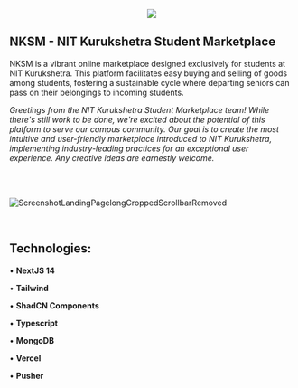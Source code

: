<p align="center">
  <img src="https://github.com/DevsThatMatter/nksm/assets/20147775/1c4c7717-40fd-4663-90aa-99b92928c39a">
</p>

## NKSM - NIT Kurukshetra Student Marketplace

NKSM is a vibrant online marketplace designed exclusively for students at NIT Kurukshetra. This platform facilitates easy buying and selling of goods among students, fostering a sustainable cycle where departing seniors can pass on their belongings to incoming students.

_Greetings from the NIT Kurukshetra Student Marketplace team! While there's still work to be done, we're excited about the potential of this platform to serve our campus community. Our goal is to create the most intuitive and user-friendly marketplace introduced to NIT Kurukshetra, implementing industry-leading practices for an exceptional user experience. Any creative ideas are earnestly welcome._

<br>
<br>

![ScreenshotLandingPagelongCroppedScrollbarRemoved](https://github.com/DevsThatMatter/nksm/assets/20147775/8e78fccc-edcd-4f6f-b199-74ef8433f6f9)

<br>

## Technologies:

• **NextJS 14**

• **Tailwind**

• **ShadCN Components**

• **Typescript**

• **MongoDB**

• **Vercel**

• **Pusher**
